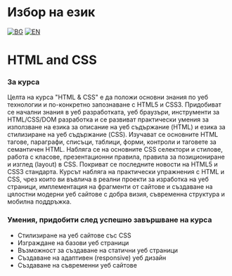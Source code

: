 # Избор на език

[![BG](https://img.shields.io/badge/LANG-BG-red.svg)](https://github.com/Ivan-Plamenov/MyCourses/blob/main/Python_Web_Developer/09_HTML_and_CSS/README.bg.md)
[![EN](https://img.shields.io/badge/LANG-EN-blue.svg)](https://github.com/Ivan-Plamenov/MyCourses/blob/main/Python_Web_Developer/09_HTML_and_CSS/README.md)

# HTML and CSS

### За курса

Целта на курса "HTML & CSS" е да положи основни знания по уеб технологии и по-конкретно запознаване с HTML5 и CSS3. Придобиват се начални знания в уеб разработката, уеб браузъри, инструменти за 
HTML/CSS/DOM разработка и се развиват практически умения за използване на езика за описание на уеб съдържание (HTML) и езика за стилизиране на уеб съдържание (CSS). Изучават се основните HTML тагове, 
параграфи, списъци, таблици, форми, контроли и таговете за семантичен HTML. Набляга се на основните CSS селектори и стилове, работа с класове, презентационни правила, правила за позициониране и изглед 
(layout) в CSS. Покриват се последните новости на HTML5 и CSS3 стандарта. Курсът набляга на практически упражнения с HTML и CSS, чрез които ви въвлича в реални проекти за изработка на уеб страници, 
имплементация на фрагменти от сайтове и създаване на цялостни модерни уеб сайтове с добра визия, съвременна структура и мобилна поддръжка.

### Умения, придобити след успешно завършване на курса

- Стилизиране на уеб сайтове със CSS
- Изграждане на базови уеб страници
- Възможност за създаване на статични уеб страници
- Създаване на адаптивен (responsive) уеб дизайн
- Създаване на съвременни уеб сайтове

